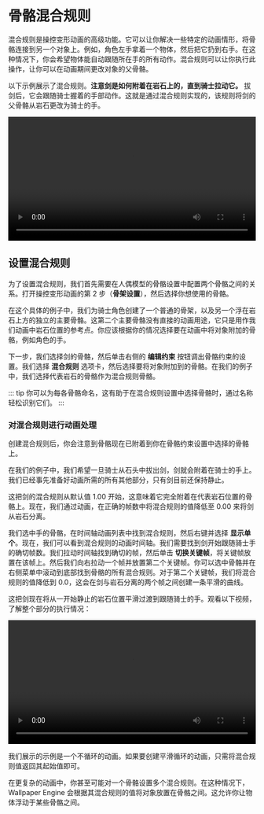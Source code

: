 # 骨骼混合规则

混合规则是操控变形动画的高级功能。它可以让你解决一些特定的动画情形，将骨骼连接到另一个对象上。例如，角色左手拿着一个物体，然后把它扔到右手。在这种情况下，你会希望物体能自动跟随所在手的所有动作。混合规则可以让你执行此操作，让你可以在动画期间更改对象的父骨骼。

以下示例展示了混合规则。**注意剑是如何附着在岩石上的，直到骑士拉动它。** 拔剑后，它会跟随骑士握着的手部动作。这就是通过混合规则实现的，该规则将剑的父骨骼从岩石更改为骑士的手。

<video width="100%" controls>
  <source :src="$withBase('/videos/blend_rule_animation.mp4')" type="video/mp4">
  Your browser does not support the video tag.
</video>

## 设置混合规则

为了设置混合规则，我们首先需要在人偶模型的骨骼设置中配置两个骨骼之间的关系。打开操控变形动画的第 2 步（**骨架设置**），然后选择你想使用的骨骼。

在这个具体的例子中，我们为骑士角色创建了一个普通的骨架，以及另一个浮在岩石上方的独立的主要骨骼。这第二个主要骨骼没有直接的动画用途，它只是用作我们动画中岩石位置的参考点。你应该根据你的情况选择要在动画中将对象附加的骨骼，例如角色的手。

下一步，我们选择剑的骨骼，然后单击右侧的 **编辑约束** 按钮调出骨骼约束的设置。我们选择 **混合规则** 选项卡，然后选择要将对象附加到的骨骼。在我们的例子中，我们选择代表岩石的骨骼作为混合规则骨骼。

::: tip
你可以为每各骨骼命名，这有助于在混合规则设置中选择骨骼时，通过名称轻松识别它们。
:::

### 对混合规则进行动画处理

创建混合规则后，你会注意到骨骼现在已附着到你在骨骼约束设置中选择的骨骼上。

在我们的例子中，我们希望一旦骑士从石头中拔出剑，剑就会附着在骑士的手上。我们已经事先准备好动画所需的所有其他部分，只有剑目前还保持静止。

这把剑的混合规则从默认值 1.00 开始，这意味着它完全附着在代表岩石位置的骨骼上。现在，我们通过动画，在正确的帧数中将混合规则的值降低至 0.00 来将剑从岩石分离。

我们选中手的骨骼，在时间轴动画列表中找到混合规则，然后右键并选择 **显示单个**。现在，我们可以看到混合规则的动画时间轴。我们需要找到剑开始跟随骑士手的确切帧数。我们拉动时间轴找到确切的帧，然后单击 **切换关键帧**，将关键帧放置在该帧上。然后我们向右拉动一个帧并放置第二个关键帧。你可以选中骨骼并在右侧菜单中滚动到底部找到骨骼的所有混合规则。对于第二个关键帧，我们将混合规则的值降低到 0.0，这会在剑与岩石分离的两个帧之间创建一条平滑的曲线。

这把剑现在将从一开始静止的岩石位置平滑过渡到跟随骑士的手。观看以下视频，了解整个部分的执行情况：

<video width="100%" controls>
  <source :src="$withBase('/videos/blend_rule_example.mp4')" type="video/mp4">
  Your browser does not support the video tag.
</video>

我们展示的示例是一个不循环的动画。如果要创建平滑循环的动画，只需将混合规则值返回其起始值即可。

在更复杂的动画中，你甚至可能对一个骨骼设置多个混合规则。在这种情况下，Wallpaper Engine 会根据其混合规则的值将对象放置在骨骼之间。这允许你让物体浮动于某些骨骼之间。